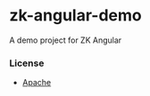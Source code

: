 zk-angular-demo
===============

A demo project for ZK Angular


### License

 * [Apache](http://www.apache.org/licenses/LICENSE-2.0.html)